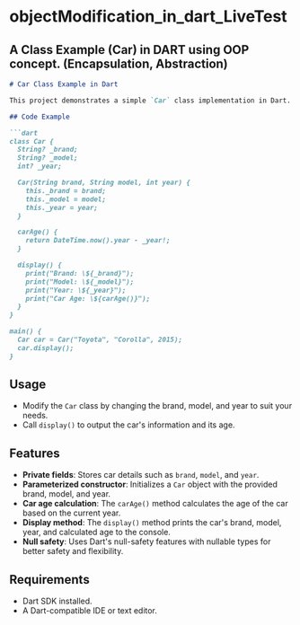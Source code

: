 # objectModification_in_dart_LiveTest

## A Class Example (Car) in DART using OOP concept. (Encapsulation, Abstraction)

```markdown
# Car Class Example in Dart

This project demonstrates a simple `Car` class implementation in Dart. The class includes private fields for the car's brand, model, and year. It also calculates the car's age and displays its details.

## Code Example

```dart
class Car {
  String? _brand;
  String? _model;
  int? _year;

  Car(String brand, String model, int year) {
    this._brand = brand;
    this._model = model;
    this._year = year;
  }

  carAge() {
    return DateTime.now().year - _year!;
  }

  display() {
    print("Brand: \${_brand}");
    print("Model: \${_model}");
    print("Year: \${_year}");
    print("Car Age: \${carAge()}");
  }
}

main() {
  Car car = Car("Toyota", "Corolla", 2015);
  car.display();
}
```

## Usage
- Modify the `Car` class by changing the brand, model, and year to suit your needs.
- Call `display()` to output the car's information and its age.

## Features
- **Private fields**: Stores car details such as `brand`, `model`, and `year`.
- **Parameterized constructor**: Initializes a `Car` object with the provided brand, model, and year.
- **Car age calculation**: The `carAge()` method calculates the age of the car based on the current year.
- **Display method**: The `display()` method prints the car's brand, model, year, and calculated age to the console.
- **Null safety**: Uses Dart's null-safety features with nullable types for better safety and flexibility.

## Requirements
- Dart SDK installed.
- A Dart-compatible IDE or text editor.

